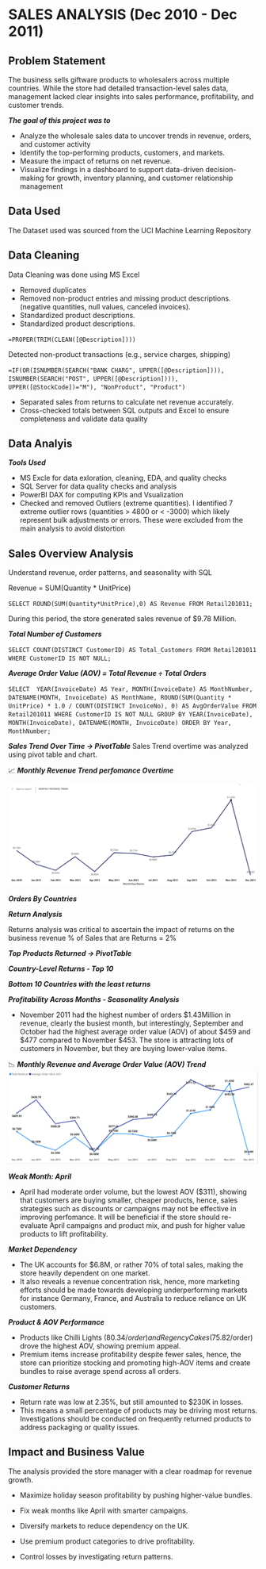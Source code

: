 # SALES ANALYSIS (Dec 2010 - Dec 2011)

## Problem Statement

The business sells giftware products to wholesalers across multiple countries. While the store had detailed transaction-level sales data, management lacked clear insights into sales performance, profitability, and customer trends.

***The goal of this project was to***

- Analyze the wholesale sales data to uncover trends in revenue, orders, and customer activity
- Identify the top-performing products, customers, and markets.
- Measure the impact of returns on net revenue.
- Visualize findings in a dashboard to support data-driven decision-making for growth, inventory planning, and customer relationship management

## Data Used

The Dataset used was sourced from the UCI Machine Learning Repository

## Data Cleaning

Data Cleaning was done using MS Excel

- Removed duplicates
- Removed non-product entries and missing product descriptions. 
(negative quantities, null values, canceled invoices).
- Standardized product descriptions.
- Standardized product descriptions.
  
`=PROPER(TRIM(CLEAN([@Description])))`

Detected non-product transactions (e.g., service charges, shipping)

`=IF(OR(ISNUMBER(SEARCH("BANK CHARG", UPPER([@Description]))),
       ISNUMBER(SEARCH("POST", UPPER([@Description]))),
       UPPER([@StockCode])="M"), "NonProduct", "Product")`

- Separated sales from returns to calculate net revenue accurately.
- Cross-checked totals between SQL outputs and Excel to ensure completeness and validate data quality

## Data Analyis

***Tools Used*** 

- MS Excle for data exloration, cleaning, EDA, and quality checks
- SQL Server for data quality checks and analysis 
- PowerBI DAX for computing KPIs and Vsualization
- Checked and removed  Outliers (extreme quantities). I identified 7 extreme outlier rows (quantities > 4800 or < -3000) which likely represent bulk adjustments or errors. These were excluded from the main analysis to avoid distortion

## Sales Overview Analysis

Understand revenue, order patterns, and seasonality with SQL 

Revenue = SUM(Quantity * UnitPrice)

`SELECT ROUND(SUM(Quantity*UnitPrice),0) AS Revenue
FROM Retail201011;`

During this period, the store generated sales revenue of $9.78 Million.

***Total Number of Customers***

`SELECT COUNT(DISTINCT CustomerID) AS Total_Customers
FROM Retail201011
WHERE CustomerID IS NOT NULL;`

***Average Order Value (AOV) = Total Revenue ÷ Total Orders***

`SELECT 
    YEAR(InvoiceDate) AS Year,
    MONTH(InvoiceDate) AS MonthNumber,
    DATENAME(MONTH, InvoiceDate) AS MonthName,
    ROUND(SUM(Quantity * UnitPrice) * 1.0 / COUNT(DISTINCT InvoiceNo), 0) AS AvgOrderValue
FROM Retail201011
WHERE CustomerID IS NOT NULL
GROUP BY YEAR(InvoiceDate), MONTH(InvoiceDate), DATENAME(MONTH, InvoiceDate)
ORDER BY Year, MonthNumber;`

***Sales Trend Over Time → PivotTable***
Sales Trend overtime was analyzed using pivot table and chart. 

📈 ***Monthly Revenue Trend perfomance Overtime*** 

![Sales Trend Overtime](images/MonthlyReevenue_Trend.png)

***Orders By Countries*** 


***Return Analysis***

Returns analysis was critical to ascertain the impact of returns on the business revenue
% of Sales that are Returns = 2%

***Top Products Returned → PivotTable***

***Country-Level Returns - Top 10***



***Bottom 10 Countries with the least returns***


***Profitability Across Months - Seasonality Analysis***

- November 2011 had the highest number of orders $1.43Million in revenue, clearly the busiest month, but interestingly, September and October had the highest average order value (AOV) of about $459 and $477 compared to November $453. The store is attracting lots of customers in November, but they are buying lower-value items.


📉 ***Monthly Revenue and Average Order Value (AOV) Trend***
![Monthly Revenue Against Avrage Order Value](images/MonthlyRevenueXAverageValueOrder.png)
  

***Weak Month: April***

- April had moderate order volume, but the lowest AOV ($311), showing that customers are buying smaller, cheaper products, hence, sales strategies such as discounts or campaigns may not be effective in improving perfomance. It will be beneficial if the store should re-evaluate April campaigns and product mix, and push for higher value products to lift profitability.

***Market Dependency***

- The UK accounts for $6.8M, or rather 70% of total sales, making the store heavily dependent on one market.
- It also reveals a revenue concentration risk, hence, more marketing efforts should be made towards developing underperforming markets for instance Germany, France, and Australia to reduce reliance on UK customers.

***Product & AOV Performance***

- Products like Chilli Lights ($80.34/order) and Regency Cakes ($75.82/order) drove the highest AOV, showing premium appeal.
- Premium items increase profitability despite fewer sales, hence, the store can prioritize stocking and promoting high-AOV items and create bundles to raise average spend across all orders.

***Customer Returns***

- Return rate was low at 2.35%, but still amounted to $230K in losses.
- This means a small percentage of products may be driving most returns. Investigations should be conducted on frequently returned products to address packaging or quality issues.

## Impact and Business Value

The analysis provided the store manager with a clear roadmap for revenue growth.

- Maximize holiday season profitability by pushing higher-value bundles.

- Fix weak months like April with smarter campaigns.

- Diversify markets to reduce dependency on the UK.

- Use premium product categories to drive profitability.

- Control losses by investigating return patterns.
